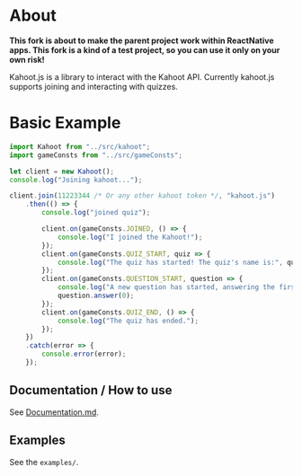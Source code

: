 # About
**This fork is about to make the parent project work within ReactNative apps. This fork is a kind of a test project, so you can use it only on your own risk!**

Kahoot.js is a library to interact with the Kahoot API. Currently kahoot.js supports joining and interacting with quizzes.

# Basic Example
```js
import Kahoot from "../src/kahoot";
import gameConsts from "../src/gameConsts";

let client = new Kahoot();
console.log("Joining kahoot...");

client.join(11223344 /* Or any other kahoot token */, "kahoot.js")
    .then(() => {
        console.log("joined quiz");

        client.on(gameConsts.JOINED, () => {
            console.log("I joined the Kahoot!");
        });
        client.on(gameConsts.QUIZ_START, quiz => {
            console.log("The quiz has started! The quiz's name is:", quiz.name);
        });
        client.on(gameConsts.QUESTION_START, question => {
            console.log("A new question has started, answering the first answer.");
            question.answer(0);
        });
        client.on(gameConsts.QUIZ_END, () => {
            console.log("The quiz has ended.");
        });
    })
    .catch(error => {
        console.error(error);
    });
```

## Documentation / How to use
See [Documentation.md](Documentation.md).

## Examples
See the `examples/`.
